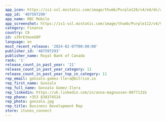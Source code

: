 ```yaml
---
app_icon: https://is1-ssl.mzstatic.com/image/thumb/Purple126/v4/ed/dc/a7/eddca785-c57b-6f74-c6a7-9e63f0f20fc6/AppIcon-0-0-1x_U007emarketing-0-9-0-85-220.png/1024x1024bb.png
app_id: '407597290'
app_name: RBC Mobile
app_screenshot: https://is1-ssl.mzstatic.com/image/thumb/Purple112/v4/98/97/63/989763e2-9438-fb12-ac78-b00fe5aca02f/0a65d08f-46e9-459c-acfd-e3e3b9c528a8_1_-_Dashboard_-_iPhone_X_-_EN.jpg/1242x2688bb.png
category: Finance
country: CA
id: s39rEtmoeG0P
language: en
most_recent_release: '2024-02-07T00:00:00'
publisher_id: '407597293'
publisher_name: Royal Bank of Canada
rank: '1'
release_count_in_past_year: '11'
release_count_in_past_year_category: 11
release_count_in_past_year_top_in_category: 11
rep_email: gonzalo.gomez-llera@bitrise.io
rep_first_name: Gonzalo
rep_full_name: Gonzalo Gomez-Ilera
rep_linkedin: https://uk.linkedin.com/in/anna-magnussen-0977131b
rep_phone: +353 838374524
rep_photo: gonzalo.jpg
rep_title: Business Development Rep
store: itunes_connect
---
```

